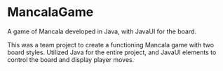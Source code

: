 # MancalaGame
A game of Mancala developed in Java, with JavaUI for the board.

This was a team project to create a functioning Mancala game with two board styles.  Utilized Java for the entire project, and JavaUI elements to control the board and display player moves.
